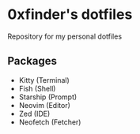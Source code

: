 # 0xfinder's dotfiles

Repository for my personal dotfiles

## Packages

- Kitty (Terminal)
- Fish (Shell)
- Starship (Prompt)
- Neovim (Editor)
- Zed (IDE)
- Neofetch (Fetcher)
